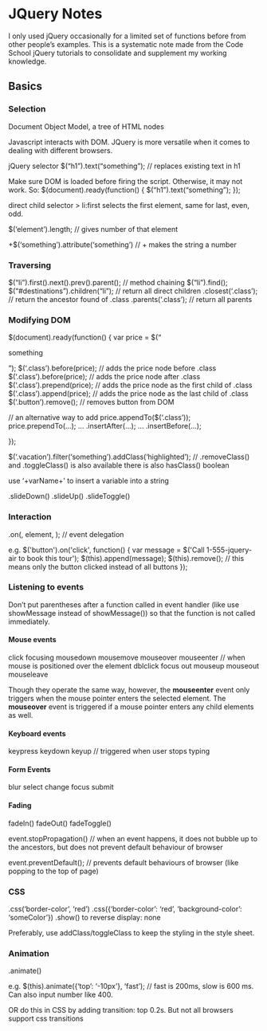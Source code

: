 # JQuery Notes

I only used jQuery occasionally for a limited set of functions before from other people’s examples. This is a systematic note made from the Code School jQuery tutorials to consolidate and supplement my working knowledge.

## Basics

### Selection
Document Object Model, a tree of HTML nodes

Javascript interacts with DOM. JQuery is more versatile when it comes to dealing with different browsers.

jQuery selector
$(“h1”).text(“something”); // replaces existing text in h1

Make sure DOM is loaded before firing the script. Otherwise, it may not work. So:
$(document).ready(function() {
	$(“h1”).text(“something”);
});

direct child selector >
li:first selects the first element, same for last, even, odd.

$(‘element’).length; // gives number of that element

+$(‘something’).attribute(‘something’) // + makes the string a number

### Traversing
$(“li”).first().next().prev().parent(); // method chaining
$(“li”).find();
$(“#destinations”).children(“li”); // return all direct children
.closest(‘.class’); // return the ancestor found of .class
.parents(‘.class’); // return all parents

### Modifying DOM

$(document).ready(function() {
	var price = $(“<p>something</p>”);
	$(‘.class’).before(price); // adds the price node before .class
	$(‘.class’).before(price); // adds the price node after .class
	$(‘.class’).prepend(price); // adds the price node as the first child of .class
	$(‘.class’).append(price); // adds the price node as the last child of .class
	$(‘.button’).remove(); // removes button from DOM
 	
// an alternative way to add
price.appendTo($(‘.class’));
price.prependTo(…);
… .insertAfter(…);
… .insertBefore(…);

});

$(‘.vacation’).filter(‘something’).addClass(‘highlighted’); // .removeClass() and .toggleClass() is also available
there is also hasClass() boolean

use ‘+varName+' to insert a variable into a string

.slideDown()
.slideUp()
.slideToggle()

### Interaction

.on(<event>, element, <event handler>); // event delegation

e.g. 
$('button').on('click', function() {
  var message = $('<span>Call 1-555-jquery-air to book this tour</span>');
  $(this).append(message); 
  $(this).remove(); // this means only the button clicked instead of all buttons
});

### Listening to events

Don’t put parentheses after a function called in event handler (like use showMessage instead of showMessage()) so that the function is not called immediately.


#### Mouse events
click
focusing
mousedown
mousemove
mouseover
mouseenter // when mouse is positioned over the element
dblclick
focus out
mouseup
mouseout
mouseleave

Though they operate the same way, however, the **mouseenter** event only triggers when the mouse pointer enters the selected element. The **mouseover** event is triggered if a mouse pointer enters any child elements as well.

#### Keyboard events
keypress
keydown
keyup // triggered when user stops typing

#### Form Events
blur
select
change
focus
submit

#### Fading
fadeIn()
fadeOut()
fadeToggle()

event.stopPropagation() // when an event happens, it does not bubble up to the ancestors, but does not prevent default behaviour of browser

event.preventDefault(); // prevents default behaviours of browser (like popping to the top of page)

### CSS

.css(‘border-color’, ‘red’)
.css({‘border-color’: ‘red’, 
				‘background-color’: ‘someColor’})
.show() to reverse display: none
 
Preferably, use addClass/toggleClass to keep the styling in the style sheet.

### Animation

.animate(<object>)

e.g. $(this).animate({‘top’: ‘-10px’}, ‘fast’); // fast is 200ms, slow is 600 ms. Can also input number like 400.

OR do this in CSS by adding transition: top 0.2s. But not all browsers support css transitions









